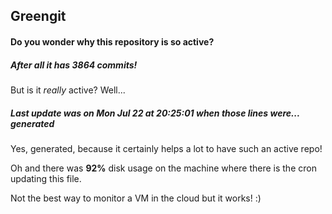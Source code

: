 ## Greengit

#### Do you wonder why this repository is so active?

##### After all it has 3864 commits!

But is it *really* active? Well...

##### Last update was on Mon Jul 22 at 20:25:01 when those lines were... generated

Yes, generated, because it certainly helps a lot to have such an active repo!

Oh and there was **92%** disk usage on the machine
where there is the cron updating this file.

Not the best way to monitor a VM in the cloud but it works! :)
